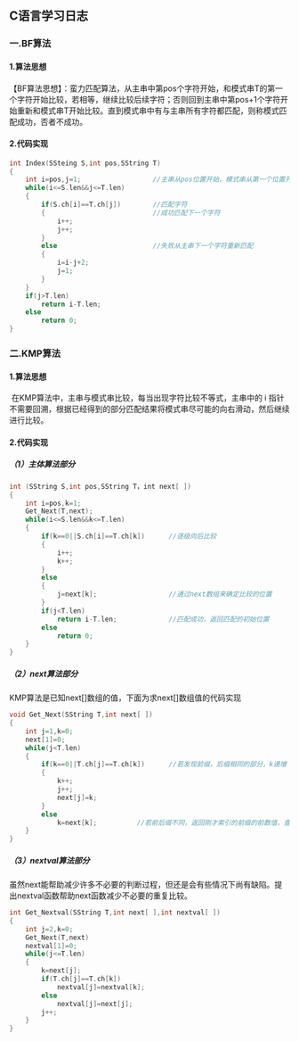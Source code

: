 ## C语言学习日志

<!--根据数据结构课本学习KMP算法-->

### 一.BF算法 

#### 1.算法思想

​	【BF算法思想】：蛮力匹配算法，从主串中第pos个字符开始，和模式串T的第一个字符开始比较，若相等，继续比较后续字符；否则回到主串中第pos+1个字符开始重新和模式串T开始比较。直到模式串中有与主串所有字符都匹配，则称模式匹配成功，否者不成功。

#### 2.代码实现

```c
int Index(SSteing S,int pos,SString T)
{
    int i=pos,j=1;					//主串从pos位置开始，模式串从第一个位置开始
    while(i<=S.len&&j<=T.len)
    {
        if(S.ch[i]==T.ch[j])		//匹配字符
        {							//成功匹配下一个字符
            i++;
            j++;
        }
        else						//失败从主串下一个字符重新匹配
        {
            i=i-j+2;
            j=1;
        }
    }
    if(j>T.len)
        return i-T.len;
    else
        return 0;
}
```

### 二.KMP算法

#### 1.算法思想

​	在KMP算法中，主串与模式串比较，每当出现字符比较不等式，主串中的 i 指针不需要回溯，根据已经得到的部分匹配结果将模式串尽可能的向右滑动，然后继续进行比较。

#### 2.代码实现

##### （1）主体算法部分

```c
int (SString S,int pos,SString T，int next[ ])
{
    int i=pos,k=1;
    Get_Next(T,next);
    while(i<=S.len&&k<=T.len)
    {
        if(k==0||S.ch[i]==T.ch[k])		//逐级向后比较
        {
            i++;
            k++;
        }
        else
        {
            j=next[k];					//通过next数组来确定比较的位置
        }
        if(j<T.len) 
            return i-T.len;				//匹配成功，返回匹配的初始位置
        else 
            return 0;
    }
}
```

##### （2）next算法部分

KMP算法是已知next[]数组的值，下面为求next[]数组值的代码实现

```c
void Get_Next(SString T,int next[ ])
{
    int j=1,k=0;
    next[1]=0;
    while(j<T.len)
    {
        if(k==0||T.ch[j]==T.ch[k])		//若发现前缀，后缀相同的部分，k递增
        {
            k++;
            j++;
            next[j]=k;
        }
        else
            k=next[k];			//若前后缀不同，返回刚才索引的前缀的前数值，查看是否相同
    }
}
```

##### （3）nextval算法部分

​	虽然next能帮助减少许多不必要的判断过程，但还是会有些情况下尚有缺陷。提出nextval函数帮助next函数减少不必要的重复比较。

```c
int Get_Nextval(SString T,int next[ ],int nextval[ ])
{
    int j=2,k=0;
    Get_Next(T,next)
    nextval[1]=0;
    while(j<=T.len)
    {
        k=next[j];
        if(T.ch[j]==T.ch[k])
            nextval[j]=nextval[k];
        else 
            nextval[j]=next[j];
        j++;         
    }
}
```

